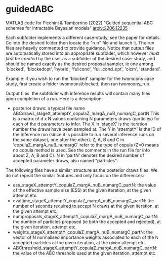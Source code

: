 # guidedABC
MATLAB code for Picchini &amp; Tamborrino (2022) "Guided sequential ABC schemes for intractable Bayesian models" [arxiv:2206.12235](https://arxiv.org/abs/2206.12235)

Each subfolder implements a different case-study, see the paper for details. Go into the desired folder then locate the "run" file and launch it. The run files are heavily commented to provide guidance. Notice that output files are automatically stored into an appropriate subfolder, which however *must first be created* by the user as a subfolder of the desired case-study, and should be named exactly as the desired proposal sampler, ie one among 'blocked', 'blockedopt', 'hybrid', 'fullcond', 'full_cond_opt', 'olcm', 'standard'. 

Example: if you wish to run the 'blocked' sampler for the twomoons case study, first create a folder twomoons\blocked, then run twomoons_run.

Output files: the subfolder with inference results will contain many files upon completion of a run. Here is a description:

- posterior draws: a typical file name ABCdraws_stageX_attemptY_copulaZ_margA_nuB_numargC_partN
  This is a matrix of d x N values containing N parameters draws (particles) for each of the d parameters to infer. The X in 'stageX' is the iteration number the draws have been sampled at. The Y in 'attemptY' is the ID of the inference run (since it is possible to run several inference runs on the same dataset, one after the other). Z, A, B and C in 'copulaZ_margA_nuB_numargC' refer to the type of copula (Z=0 means no copula method is used. See the comments in the run file for info about Z, A, B and C). N in 'partN' denotes the desired number of accepted parameter draws, also named "particles".
  
The following files have a similar structure as the posterior draws files. We do not repeat the similar features and only focus on the differences:

- ess_stageX_attemptY_copulaZ_margA_nuB_numargC_partN: the value of the effective sample size (ESS) at the given iteration, at the given attempt etc.
- evaltime_stageX_attemptY_copulaZ_margA_nuB_numargC_partN: the number of seconds required to accept N draws at the given iteration, at the given attempt etc.
- numproposals_stageX_attemptY_copulaZ_margA_nuB_numargC_partN: the number of particles proposed (ie both the accepted and rejected), at the given iteration, attempt etc.
- weights_stageX_attemptY_copulaZ_margA_nuB_numargC_partN: the vector of N normalised importance weights associated to each of the N accepted particles at the given iteration, at the given attempt etc.
- ABCthreshold_stageX_attemptY_copulaZ_margA_nuB_numargC_partN: the value of the ABC threshold used at the given iteration, attempt etc.

